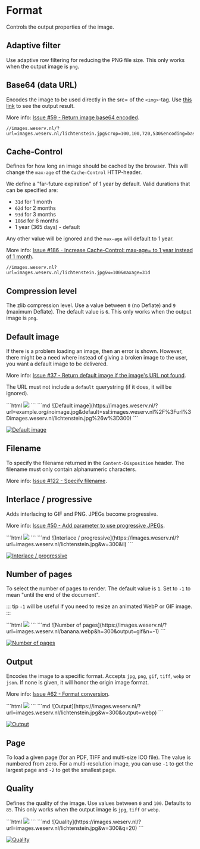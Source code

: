 # Format

Controls the output properties of the image.

## Adaptive filter <Parameter text="&af"/><Badge text="New!" type="warn" vertical="middle"/>

Use adaptive row filtering for reducing the PNG file size. This only works when the output image is `png`.

## Base64 (data URL) <Parameter text="&encoding=base64" vertical="middle"/>

Encodes the image to be used directly in the src= of the `<img>`-tag.
Use [this link](/?url=images.weserv.nl/lichtenstein.jpg&crop=100,100,720,530&encoding=base64) to see the output result.

More info: [Issue #59 - Return image base64 encoded](https://github.com/weserv/images/issues/59).

```
//images.weserv.nl/?url=images.weserv.nl/lichtenstein.jpg&crop=100,100,720,530&encoding=base64
```

## Cache-Control <Parameter text="&maxage=" vertical="middle"/><Badge text="New!" type="warn" vertical="middle"/>

Defines for how long an image should be cached by the browser. This will change the `max-age` of the
`Cache-Control` HTTP-header.

We define a "far-future expiration" of 1 year by default. Valid durations that can be specified are:
- `31d` for 1 month
- `62d` for 2 months
- `93d` for 3 months
- `186d` for 6 months
- 1 year (365 days) - default

Any other value will be ignored and the `max-age` will default to 1 year.

More info: [Issue #186 - Increase Cache-Control: max-age= to 1 year instead of 1 month](https://github.com/weserv/images/issues/186).

```
//images.weserv.nl?url=images.weserv.nl/lichtenstein.jpg&w=100&maxage=31d
```

## Compression level <Parameter text="&l="/><Badge text="New!" type="warn" vertical="middle"/>

The zlib compression level. Use a value between `0` (no Deflate) and `9` (maximum Deflate). The default
value is `6`. This only works when the output image is `png`.

## Default image <Parameter text="&default="/>

If there is a problem loading an image, then an error is shown. However, there might be a need where
instead of giving a broken image to the user, you want a default image to be delivered.

More info: [Issue #37 - Return default image if the image's URL not found](https://github.com/weserv/images/issues/37).

The URL must not include a `default` querystring (if it does, it will be ignored).

<code-group>
<code-block title="HTML" active>
```html
<img src="//images.weserv.nl/?url=example.org/noimage.jpg&default=ssl:images.weserv.nl%2F%3Furl%3Dimages.weserv.nl/lichtenstein.jpg%26w%3D300">
```
</code-block>

<code-block title="Markdown">
```md
![Default image](https://images.weserv.nl/?url=example.org/noimage.jpg&default=ssl:images.weserv.nl%2F%3Furl%3Dimages.weserv.nl/lichtenstein.jpg%26w%3D300)
```
</code-block>
</code-group>

[![Default image](/static/lichtenstein.jpg?w=300)](/?url=example.org/noimage.jpg&default=ssl:images.weserv.nl%2F%3Furl%3Dimages.weserv.nl/lichtenstein.jpg%26w%3D300)

## Filename <Parameter text="&filename="/>

To specify the filename returned in the `Content-Disposition` header. The filename must only contain
alphanumeric characters.

More info: [Issue #122 - Specify filename](https://github.com/weserv/images/issues/122).

## Interlace / progressive <Parameter text="&il" vertical="middle"/>

Adds interlacing to GIF and PNG. JPEGs become progressive.

More info: [Issue #50 - Add parameter to use progressive JPEGs](https://github.com/weserv/images/issues/50).

<code-group>
<code-block title="HTML" active>
```html
<img src="//images.weserv.nl/?url=images.weserv.nl/lichtenstein.jpg&w=300&il">
```
</code-block>

<code-block title="Markdown">
```md
![Interlace / progressive](https://images.weserv.nl/?url=images.weserv.nl/lichtenstein.jpg&w=300&il)
```
</code-block>
</code-group>

[![Interlace / progressive](/static/lichtenstein.jpg?w=300&il)](/?url=images.weserv.nl/lichtenstein.jpg&w=300&il)

## Number of pages <Parameter text="&n="/><Badge text="New!" type="warn" vertical="middle"/>

To select the number of pages to render. The default value is `1`. Set to `-1` to mean "until the end of
the document".

::: tip
`-1` will be useful if you need to resize an animated WebP or GIF image.
:::

<code-group>
<code-block title="HTML" active>
```html
<img src="//images.weserv.nl/?url=images.weserv.nl/banana.webp&h=300&output=gif&n=-1">
```
</code-block>

<code-block title="Markdown">
```md
![Number of pages](https://images.weserv.nl/?url=images.weserv.nl/banana.webp&h=300&output=gif&n=-1)
```
</code-block>
</code-group>

[![Number of pages](/static/banana.webp?h=300&output=gif&n=-1)](/?url=images.weserv.nl/banana.webp&h=300&output=gif&n=-1)

## Output <Parameter text="&output=" vertical="middle"/>

Encodes the image to a specific format. Accepts `jpg`, `png`, `gif`, `tiff`, `webp` or `json`. If none is
given, it will honor the origin image format.

More info: [Issue #62 - Format conversion](https://github.com/weserv/images/issues/62).

<code-group>
<code-block title="HTML" active>
```html
<img src="//images.weserv.nl/?url=images.weserv.nl/lichtenstein.jpg&w=300&output=webp">
```
</code-block>

<code-block title="Markdown">
```md
![Output](https://images.weserv.nl/?url=images.weserv.nl/lichtenstein.jpg&w=300&output=webp)
```
</code-block>
</code-group>

[![Output](/static/lichtenstein.jpg?w=300&output=webp)](/?url=images.weserv.nl/lichtenstein.jpg&w=300&output=webp)

## Page <Parameter text="&page="/>

To load a given page (for an PDF, TIFF and multi-size ICO file). The value is numbered from zero. For a
multi-resolution image, you can use `-1` to get the largest page and `-2` to get the smallest page.

## Quality <Parameter text="&q=" vertical="middle"/>

Defines the quality of the image. Use values between `0` and `100`. Defaults to `85`. This only works
when the output image is `jpg`, `tiff` or `webp`.

<code-group>
<code-block title="HTML" active>
```html
<img src="//images.weserv.nl/?url=images.weserv.nl/lichtenstein.jpg&w=300&q=20">
```
</code-block>

<code-block title="Markdown">
```md
![Quality](https://images.weserv.nl/?url=images.weserv.nl/lichtenstein.jpg&w=300&q=20)
```
</code-block>
</code-group>

[![Quality](/static/lichtenstein.jpg?w=300&q=20)](/?url=images.weserv.nl/lichtenstein.jpg&w=300&q=20)
